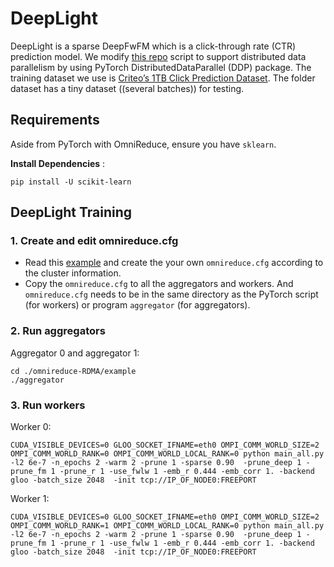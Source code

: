 # DeepLight
DeepLight is a sparse DeepFwFM which is a click-through rate (CTR) prediction model. We modify [this repo](https://github.com/WayneDW/DeepLight_Deep-Lightweight-Feature-Interactions) script to support distributed data parallelism by using PyTorch DistributedDataParallel (DDP) package. The training dataset we use is [Criteo’s 1TB Click Prediction Dataset](https://docs.microsoft.com/en-us/archive/blogs/machinelearning/now-available-on-azure-ml-criteos-1tb-click-prediction-dataset). The folder dataset has a tiny dataset ((several batches)) for testing.

## Requirements
Aside from PyTorch with OmniReduce, ensure you have `sklearn`.

**Install Dependencies** :

    pip install -U scikit-learn

## DeepLight Training
### 1. Create and edit omnireduce.cfg
- Read this [example](https://github.com/sands-lab/omnireduce/tree/master/omnireduce-RDMA/example) and create the your own `omnireduce.cfg` according to the cluster information.
- Copy the `omnireduce.cfg` to all the aggregators and workers. And `omnireduce.cfg` needs to be in the same directory as the PyTorch script (for workers) or program `aggregator` (for aggregators).
### 2. Run aggregators
Aggregator 0 and aggregator 1:

    cd ./omnireduce-RDMA/example
    ./aggregator

### 3. Run workers
Worker 0:

    CUDA_VISIBLE_DEVICES=0 GLOO_SOCKET_IFNAME=eth0 OMPI_COMM_WORLD_SIZE=2 OMPI_COMM_WORLD_RANK=0 OMPI_COMM_WORLD_LOCAL_RANK=0 python main_all.py -l2 6e-7 -n_epochs 2 -warm 2 -prune 1 -sparse 0.90  -prune_deep 1 -prune_fm 1 -prune_r 1 -use_fwlw 1 -emb_r 0.444 -emb_corr 1. -backend gloo -batch_size 2048  -init tcp://IP_OF_NODE0:FREEPORT

Worker 1:

    CUDA_VISIBLE_DEVICES=0 GLOO_SOCKET_IFNAME=eth0 OMPI_COMM_WORLD_SIZE=2 OMPI_COMM_WORLD_RANK=1 OMPI_COMM_WORLD_LOCAL_RANK=0 python main_all.py -l2 6e-7 -n_epochs 2 -warm 2 -prune 1 -sparse 0.90  -prune_deep 1 -prune_fm 1 -prune_r 1 -use_fwlw 1 -emb_r 0.444 -emb_corr 1. -backend gloo -batch_size 2048  -init tcp://IP_OF_NODE0:FREEPORT
